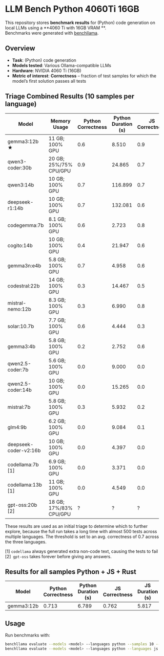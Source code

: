 # LLM Bench Python 4060Ti 16GB

This repository stores **benchmark results** for (Python) code generation on local LLMs using a **4060 Ti with 16GB VRAM
**.  
Benchmarks were generated with [benchllama](https://github.com/srikanth235/benchllama).

## Overview

- **Task**: (Python) code generation
- **Models tested**: Various Ollama-compatible LLMs
- **Hardware**: NVIDIA 4060 Ti (16GB)
- **Metric of interest**: **Correctness** – fraction of test samples for which the model’s first solution passes all
  tests

## Triage Combined Results (10 samples per language)

| Model                 | Memory Usage           | Python Correctness | Python Duration (s) | JS Correctness | JS Duration (s) | Rust Correctness | Rust Duration (s) | Avg Correctness |
|-----------------------|------------------------|--------------------|---------------------|----------------|-----------------|------------------|-------------------|-----------------|
| gemma3:12b ★          | 11 GB; 100% GPU        | 0.6                | 8.510               | 0.9            | 5.078           | 0.8              | 22.277            | 0.77            |
| qwen3-coder:30b       | 20 GB; 25%/75% CPU/GPU | 0.9                | 24.865              | 0.7            | 17.800          | 0.2              | 27.840            | 0.60            |
| qwen3:14b             | 10 GB; 100% GPU        | 0.7                | 116.899             | 0.7            | 112.468         | 0.4              | 187.583           | 0.60            |
| deepseek-r1:14b       | 10 GB; 100% GPU        | 0.7                | 132.081             | 0.6            | 173.481         | 0.4              | 205.081           | 0.57            |
| codegemma:7b          | 8.1 GB; 100% GPU       | 0.6                | 2.723               | 0.8            | 2.691           | 0.2              | 4.490             | 0.53            |
| cogito:14b            | 10 GB; 100% GPU        | 0.4                | 21.947              | 0.6            | 19.478          | 0.6              | 20.930            | 0.53            |
| gemma3n:e4b           | 5.8 GB; 100% GPU       | 0.7                | 4.958               | 0.6            | 5.444           | 0.0              | 17.887            | 0.43            |
| codestral:22b         | 14 GB; 100% GPU        | 0.3                | 14.467              | 0.5            | 15.059          | 0.5              | 17.487            | 0.43            |
| mistral-nemo:12b      | 8.3 GB; 100% GPU       | 0.3                | 6.990               | 0.8            | 6.494           | 0.0              | 7.641             | 0.37            |
| solar:10.7b           | 7.7 GB; 100% GPU       | 0.6                | 4.444               | 0.3            | 8.538           | 0.0              | 9.198             | 0.3             |
| gemma3:4b             | 5.8 GB; 100% GPU       | 0.2                | 2.752               | 0.6            | 2.752           | 0.0              | 8.955             | 0.27            |
| qwen2.5-coder:7b      | 5.6 GB; 100% GPU       | 0.0                | 9.000               | 0.0            | 11.177          | 0.8              | 10.769            | 0.27            |
| qwen2.5-coder:14b     | 10 GB; 100% GPU        | 0.0                | 15.265              | 0.0            | 15.471          | 0.8              | 19.263            | 0.27            |
| mistral:7b            | 5.8 GB; 100% GPU       | 0.3                | 5.932               | 0.2            | 5.933           | 0.2              | 6.900             | 0.23            |
| glm4:9b               | 6.2 GB; 100% GPU       | 0.0                | 9.084               | 0.1            | 10.397          | 0.6              | 11.080            | 0.23            |
| deepseek-coder-v2:16b | 10 GB; 100% GPU        | 0.0                | 4.397               | 0.0            | 4.488           | 5.722            | 0.4               | 0.13            |
| codellama:7b [1]      | 6.9 GB; 100% GPU       | 0.0                | 3.371               | 0.0            | 5.301           | 0.0              | 5.616             | 0.0             |
| codellama:13b [1]     | 11 GB; 100% GPU        | 0.0                | 4.549               | 0.0            | 6.714           | 0.0              | 9.008             | 0.0             |
| gpt-oss:20b [2]       | 18 GB; 17%/83% CPU/GPU | ?                  | ?                   | ?              | ?               | ?                | ?                 | ?               |

These results are used as an initial triage to determine which to further explore,
because the full run takes a long time with almost 500 tests across multiple languages.
The threshold is set to an avg. correctness of 0.7 across the three languages.

[1] `codellama` always generated extra non-code text, causing the tests to fail  
[2]` gpt-oss` takes forever before giving any answers.

## Results for all samples Python + JS + Rust

| Model      | Python Correctness | Python Duration (s) | JS Correctness | JS Duration (s) | Rust Correctness | Rust Duration (s) | Avg Correctness |
|------------|--------------------|---------------------|----------------|-----------------|------------------|-------------------|-----------------|
| gemma3:12b | 0.713              | 6.789               | 0.762          | 5.817           | 0.323            | 18.997            | 0.599           |

## Usage

Run benchmarks with:

```bash
benchllama evaluate --models <model> --languages python --samples 10 --eval
benchllama evaluate --models <model> --languages python --languages js --languages rust --eval
```
